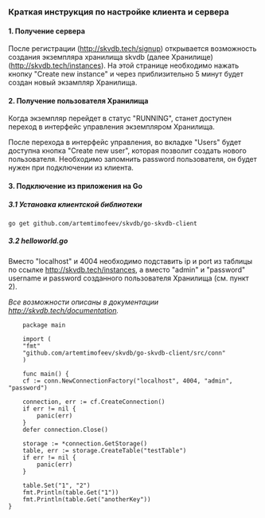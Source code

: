 ### Краткая инструкция по настройке клиента и сервера
#### 1. Получение сервера
После регистрации (http://skvdb.tech/signup) открывается возможность создания экземпляра хранилища skvdb (далее Хранилище) (http://skvdb.tech/instances).
На этой странице необходимо нажать кнопку "Create new instance" и через приблизительно 5 минут будет создан новый экзампляр Хранилища.
#### 2. Получение пользователя Хранилища
Когда экземпляр перейдет в статус "RUNNING", станет доступен переход в интерфейс управления экземпляром Хранилища.

После перехода в интерфейс управления, во вкладке "Users" будет доступна кнопка "Create new user", которая позволит создать нового пользователя. Необходимо запомнить password пользователя, он будет нужен при подключении из клиента.
#### 3. Подключение из приложения на Go
##### 3.1 Установка клиентской библиотеки
`go get github.com/artemtimofeev/skvdb/go-skvdb-client`

##### 3.2 helloworld.go
Вместо "localhost" и 4004 необходимо подставить ip и port из таблицы по ссылке http://skvdb.tech/instances, а вместо "admin" и "password" username и password созданного пользователя Хранилища (см. пункт 2).

*Все возможности описаны в документации http://skvdb.tech/documentation.*

```
    package main
    
    import (
    "fmt"
    "github.com/artemtimofeev/skvdb/go-skvdb-client/src/conn"
    )
    
    func main() {
    cf := conn.NewConnectionFactory("localhost", 4004, "admin", "password")

	connection, err := cf.CreateConnection()
	if err != nil {
		panic(err)
	}
	defer connection.Close()

	storage := *connection.GetStorage()
	table, err := storage.CreateTable("testTable")
	if err != nil {
		panic(err)
	}

	table.Set("1", "2")
	fmt.Println(table.Get("1"))
	fmt.Println(table.Get("anotherKey"))
}
```